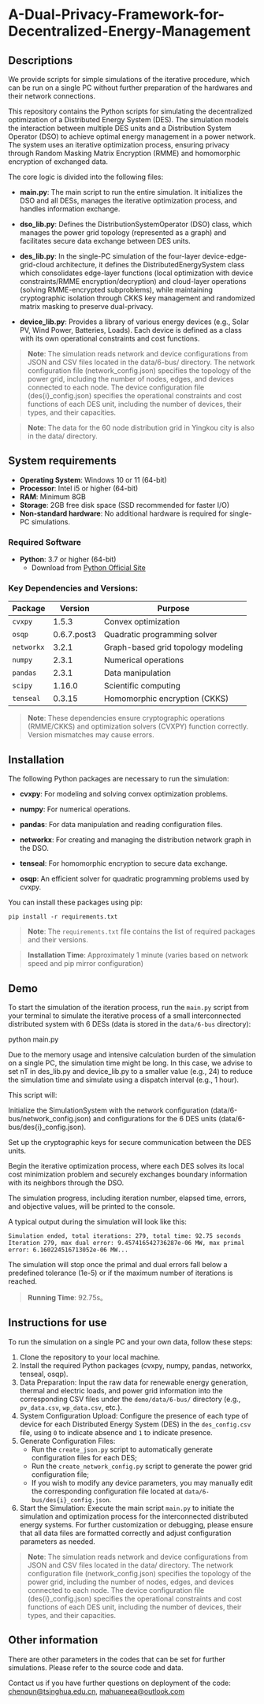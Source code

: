 # A-Dual-Privacy-Framework-for-Decentralized-Energy-Management
## Descriptions

We provide scripts for simple simulations of the iterative procedure, which can be run on a single PC without further preparation of the hardwares and their network connections.

This repository contains the Python scripts for simulating the decentralized optimization of a Distributed Energy System (DES). The simulation models the interaction between multiple DES units and a Distribution System Operator (DSO) to achieve optimal energy management in a power network. The system uses an iterative optimization process, ensuring privacy through Random Masking Matrix Encryption (RMME) and homomorphic encryption of exchanged data.

The core logic is divided into the following files:

- **main.py**: The main script to run the entire simulation. It initializes the DSO and all DESs, manages the iterative optimization process, and handles information exchange.

- **dso_lib.py**: Defines the DistributionSystemOperator (DSO) class, which manages the power grid topology (represented as a graph) and facilitates secure data exchange between DES units.

- **des_lib.py**: In the single-PC simulation of the four-layer device-edge-grid-cloud architecture, it defines the DistributedEnergySystem class which consolidates edge-layer functions (local optimization with device constraints/RMME encryption/decryption) and cloud-layer operations (solving RMME-encrypted subproblems), while maintaining cryptographic isolation through CKKS key management and randomized matrix masking to preserve dual-privacy.

- **device_lib.py**: Provides a library of various energy devices (e.g., Solar PV, Wind Power, Batteries, Loads). Each device is defined as a class with its own operational constraints and cost functions.

> **Note**: The simulation reads network and device configurations from JSON and CSV files located in the data/6-bus/ directory. The network configuration file (network_config.json) specifies the topology of the power grid, including the number of nodes, edges, and devices connected to each node. The device configuration file (des{i}_config.json) specifies the operational constraints and cost functions of each DES unit, including the number of devices, their types, and their capacities.

> **Note**: The data for the 60 node distribution grid in Yingkou city is also in the data/ directory.


## System requirements

- **Operating System**: Windows 10 or 11 (64-bit)
- **Processor**: Intel i5 or higher (64-bit)
- **RAM**: Minimum 8GB  
- **Storage**: 2GB free disk space (SSD recommended for faster I/O) 
- **Non-standard hardware**: No additional hardware is required for single-PC simulations.

### Required Software
- **Python**: 3.7 or higher (64-bit)
  - Download from [Python Official Site](https://www.python.org/downloads/)

### Key Dependencies and Versions:
| Package    | Version     | Purpose                            |
|------------|-------------|------------------------------------|
| `cvxpy`    | 1.5.3       | Convex optimization                |
| `osqp`     | 0.6.7.post3 | Quadratic programming solver       |
| `networkx` | 3.2.1       | Graph-based grid topology modeling |
| `numpy`    | 2.3.1       | Numerical operations               |
| `pandas`   | 2.3.1       | Data manipulation                  |
| `scipy`    | 1.16.0      | Scientific computing               |
| `tenseal`  | 0.3.15      | Homomorphic encryption (CKKS)      |

> **Note**: These dependencies ensure cryptographic operations (RMME/CKKS) and optimization solvers (CVXPY) function correctly. Version mismatches may cause errors.


## Installation

The following Python packages are necessary to run the simulation:

- **cvxpy**: For modeling and solving convex optimization problems.

- **numpy**: For numerical operations.

- **pandas**: For data manipulation and reading configuration files.

- **networkx**: For creating and managing the distribution network graph in the DSO.

- **tenseal**: For homomorphic encryption to secure data exchange.

- **osqp**: An efficient solver for quadratic programming problems used by cvxpy.

You can install these packages using pip:

```
pip install -r requirements.txt
```

> **Note**: The `requirements.txt` file contains the list of required packages and their versions.

> **Installation Time**: Approximately 1 minute (varies based on network speed and pip mirror configuration)  

## Demo

To start the simulation of the iteration process, run the `main.py` script from your terminal to simulate the iterative process of a small interconnected distributed system with 6 DESs (data is stored in the `data/6-bus` directory):


python main.py

Due to the memory usage and intensive calculation burden of the simulation on a single PC, the simulation time might be long. In this case, we advise to set nT in des_lib.py and device_lib.py to a smaller value (e.g., 24) to reduce the simulation time and simulate using a dispatch interval (e.g., 1 hour).

This script will:

Initialize the SimulationSystem with the network configuration (data/6-bus/network_config.json) and configurations for the 6 DES units (data/6-bus/des{i}_config.json).

Set up the cryptographic keys for secure communication between the DES units.

Begin the iterative optimization process, where each DES solves its local cost minimization problem and securely exchanges boundary information with its neighbors through the DSO.

The simulation progress, including iteration number, elapsed time, errors, and objective values, will be printed to the console.

A typical output during the simulation will look like this:

```
Simulation ended, total iterations: 279, total time: 92.75 seconds
Iteration 279, max dual error: 9.457416542736287e-06 MW, max primal error: 6.160224516713052e-06 MW...
```

The simulation will stop once the primal and dual errors fall below a predefined tolerance (1e-5) or if the maximum number of iterations is reached. 

> **Running Time**: 92.75s。

## Instructions for use
To run the simulation on a single PC and your own data, follow these steps:
1. Clone the repository to your local machine.
2. Install the required Python packages (cvxpy, numpy, pandas, networkx, tenseal, osqp).
3. Data Preparation: Input the raw data for renewable energy generation, thermal and electric loads, and power grid information into the corresponding CSV files under the `demo/data/6-bus/` directory (e.g., `pv_data.csv`, `wp_data.csv`, etc.).
4. System Configuration Upload: Configure the presence of each type of device for each Distributed Energy System (DES) in the `des_config.csv` file, using `0` to indicate absence and `1` to indicate presence.
5. Generate Configuration Files:
   * Run the `create_json.py` script to automatically generate configuration files for each DES;
   * Run the `create_network_config.py` script to generate the power grid configuration file;
   * If you wish to modify any device parameters, you may manually edit the corresponding configuration file located at `data/6-bus/des{i}_config.json`.
6. Start the Simulation: Execute the main script `main.py` to initiate the simulation and optimization process for the interconnected distributed energy systems.
For further customization or debugging, please ensure that all data files are formatted correctly and adjust configuration parameters as needed.
> **Note**: The simulation reads network and device configurations from JSON and CSV files located in the data/ directory. The network configuration file (network_config.json) specifies the topology of the power grid, including the number of nodes, edges, and devices connected to each node. The device configuration file (des{i}_config.json) specifies the operational constraints and cost functions of each DES unit, including the number of devices, their types, and their capacities.

## Other information

There are other parameters in the codes that can be set for further simulations. Please refer to the source code and data.

Contact us if you have further questions on deployment of the code: chenqun@tsinghua.edu.cn, mahuaneea@outlook.com
